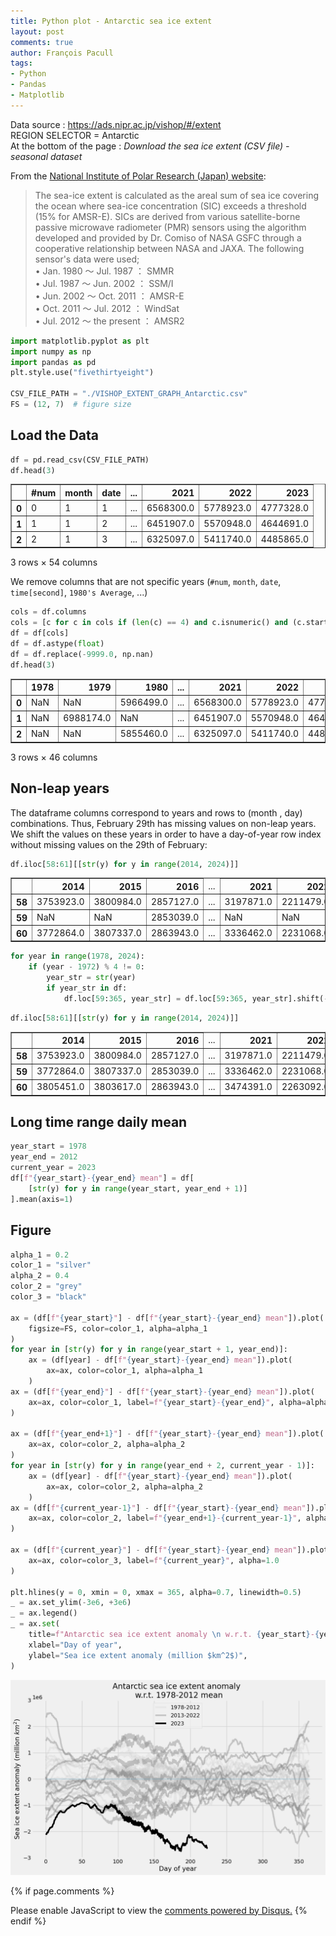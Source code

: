 ```yaml
---
title: Python plot - Antarctic sea ice extent
layout: post
comments: true
author: François Pacull
tags: 
- Python
- Pandas
- Matplotlib
---
```


Data source : https://ads.nipr.ac.jp/vishop/#/extent   
REGION SELECTOR = Antarctic  
At the bottom of the page : *Download the sea ice extent (CSV file) - seasonal dataset*  

From the [National Institute of Polar Research (Japan) website](https://ads.nipr.ac.jp/vishop/#/extent):

> The sea-ice extent is calculated as the areal sum of sea ice covering the ocean where sea-ice concentration (SIC) exceeds a threshold (15% for AMSR-E). SICs are derived from various satellite-borne passive microwave radiometer (PMR) sensors using the algorithm developed and provided by Dr. Comiso of NASA GSFC through a cooperative relationship between NASA and JAXA. The following sensor's data were used;  
•	Jan. 1980 ～ Jul. 1987	：	SMMR  
•	Jul. 1987 ～ Jun. 2002	：	SSM/I  
•	Jun. 2002 ～ Oct. 2011	：	AMSR-E  
•	Oct. 2011 ～ Jul. 2012	：	WindSat  
•	Jul. 2012 ～ the present	：	AMSR2  


```python
import matplotlib.pyplot as plt
import numpy as np
import pandas as pd
plt.style.use("fivethirtyeight")

CSV_FILE_PATH = "./VISHOP_EXTENT_GRAPH_Antarctic.csv"
FS = (12, 7)  # figure size
```

## Load the Data


```python
df = pd.read_csv(CSV_FILE_PATH)
df.head(3)
```




<div>
<style scoped>
    .dataframe tbody tr th:only-of-type {
        vertical-align: middle;
    }

    .dataframe tbody tr th {
        vertical-align: top;
    }

    .dataframe thead th {
        text-align: right;
    }
</style>
<table border="1" class="dataframe">
  <thead>
    <tr style="text-align: right;">
      <th></th>
      <th>#num</th>
      <th>month</th>
      <th>date</th>
      <th>...</th>
      <th>2021</th>
      <th>2022</th>
      <th>2023</th>
    </tr>
  </thead>
  <tbody>
    <tr>
      <th>0</th>
      <td>0</td>
      <td>1</td>
      <td>1</td>
      <td>...</td>
      <td>6568300.0</td>
      <td>5778923.0</td>
      <td>4777328.0</td>
    </tr>
    <tr>
      <th>1</th>
      <td>1</td>
      <td>1</td>
      <td>2</td>
      <td>...</td>
      <td>6451907.0</td>
      <td>5570948.0</td>
      <td>4644691.0</td>
    </tr>
    <tr>
      <th>2</th>
      <td>2</td>
      <td>1</td>
      <td>3</td>
      <td>...</td>
      <td>6325097.0</td>
      <td>5411740.0</td>
      <td>4485865.0</td>
    </tr>
  </tbody>
</table>
<p>3 rows × 54 columns</p>
</div>



We remove columns that are not specific years (`#num`, `month`, `date`, `time[second]`, `1980's Average`, ...)


```python
cols = df.columns
cols = [c for c in cols if (len(c) == 4) and c.isnumeric() and (c.startswith("19") or c.startswith("20"))]
df = df[cols]
df = df.astype(float)
df = df.replace(-9999.0, np.nan)
df.head(3)
```




<div>
<style scoped>
    .dataframe tbody tr th:only-of-type {
        vertical-align: middle;
    }

    .dataframe tbody tr th {
        vertical-align: top;
    }

    .dataframe thead th {
        text-align: right;
    }
</style>
<table border="1" class="dataframe">
  <thead>
    <tr style="text-align: right;">
      <th></th>
      <th>1978</th>
      <th>1979</th>
      <th>1980</th>
      <th>...</th>
      <th>2021</th>
      <th>2022</th>
      <th>2023</th>
    </tr>
  </thead>
  <tbody>
    <tr>
      <th>0</th>
      <td>NaN</td>
      <td>NaN</td>
      <td>5966499.0</td>
      <td>...</td>
      <td>6568300.0</td>
      <td>5778923.0</td>
      <td>4777328.0</td>
    </tr>
    <tr>
      <th>1</th>
      <td>NaN</td>
      <td>6988174.0</td>
      <td>NaN</td>
      <td>...</td>
      <td>6451907.0</td>
      <td>5570948.0</td>
      <td>4644691.0</td>
    </tr>
    <tr>
      <th>2</th>
      <td>NaN</td>
      <td>NaN</td>
      <td>5855460.0</td>
      <td>...</td>
      <td>6325097.0</td>
      <td>5411740.0</td>
      <td>4485865.0</td>
    </tr>
  </tbody>
</table>
<p>3 rows × 46 columns</p>
</div>



## Non-leap years

The dataframe columns correspond to years and rows to (month , day) combinations. Thus, February 29th has missing values on non-leap years. We shift the values on these years in order to have a day-of-year row index without missing values on the 29th of February:


```python
df.iloc[58:61][[str(y) for y in range(2014, 2024)]]
```




<div>
<style scoped>
    .dataframe tbody tr th:only-of-type {
        vertical-align: middle;
    }

    .dataframe tbody tr th {
        vertical-align: top;
    }

    .dataframe thead th {
        text-align: right;
    }
</style>
<table border="1" class="dataframe">
  <thead>
    <tr style="text-align: right;">
      <th></th>
      <th>2014</th>
      <th>2015</th>
      <th>2016</th>
      <td>...</td>
      <th>2021</th>
      <th>2022</th>
      <th>2023</th>
    </tr>
  </thead>
  <tbody>
    <tr>
      <th>58</th>
      <td>3753923.0</td>
      <td>3800984.0</td>
      <td>2857127.0</td>
      <td>...</td>
      <td>3197871.0</td>
      <td>2211479.0</td>
      <td>2063912.0</td>
    </tr>
    <tr>
      <th>59</th>
      <td>NaN</td>
      <td>NaN</td>
      <td>2853039.0</td>
      <td>...</td>
      <td>NaN</td>
      <td>NaN</td>
      <td>NaN</td>
    </tr>
    <tr>
      <th>60</th>
      <td>3772864.0</td>
      <td>3807337.0</td>
      <td>2863943.0</td>
      <td>...</td>
      <td>3336462.0</td>
      <td>2231068.0</td>
      <td>2095439.0</td>
    </tr>
  </tbody>
</table>
</div>




```python
for year in range(1978, 2024):
    if (year - 1972) % 4 != 0:
        year_str = str(year)
        if year_str in df:
            df.loc[59:365, year_str] = df.loc[59:365, year_str].shift(-1)
```


```python
df.iloc[58:61][[str(y) for y in range(2014, 2024)]]
```




<div>
<style scoped>
    .dataframe tbody tr th:only-of-type {
        vertical-align: middle;
    }

    .dataframe tbody tr th {
        vertical-align: top;
    }

    .dataframe thead th {
        text-align: right;
    }
</style>
<table border="1" class="dataframe">
  <thead>
    <tr style="text-align: right;">
      <th></th>
      <th>2014</th>
      <th>2015</th>
      <th>2016</th>
      <td>...</td>
      <th>2021</th>
      <th>2022</th>
      <th>2023</th>
    </tr>
  </thead>
  <tbody>
    <tr>
      <th>58</th>
      <td>3753923.0</td>
      <td>3800984.0</td>
      <td>2857127.0</td>
      <td>...</td>
      <td>3197871.0</td>
      <td>2211479.0</td>
      <td>2063912.0</td>
    </tr>
    <tr>
      <th>59</th>
      <td>3772864.0</td>
      <td>3807337.0</td>
      <td>2853039.0</td>
      <td>...</td>
      <td>3336462.0</td>
      <td>2231068.0</td>
      <td>2095439.0</td>
    </tr>
    <tr>
      <th>60</th>
      <td>3805451.0</td>
      <td>3803617.0</td>
      <td>2863943.0</td>
      <td>...</td>
      <td>3474391.0</td>
      <td>2263092.0</td>
      <td>2095754.0</td>
    </tr>
  </tbody>
</table>
</div>



## Long time range daily mean


```python
year_start = 1978
year_end = 2012
current_year = 2023
df[f"{year_start}-{year_end} mean"] = df[
    [str(y) for y in range(year_start, year_end + 1)]
].mean(axis=1)
```

## Figure


```python
alpha_1 = 0.2
color_1 = "silver"
alpha_2 = 0.4
color_2 = "grey"
color_3 = "black"

ax = (df[f"{year_start}"] - df[f"{year_start}-{year_end} mean"]).plot(
    figsize=FS, color=color_1, alpha=alpha_1
)
for year in [str(y) for y in range(year_start + 1, year_end)]:
    ax = (df[year] - df[f"{year_start}-{year_end} mean"]).plot(
        ax=ax, color=color_1, alpha=alpha_1
    )
ax = (df[f"{year_end}"] - df[f"{year_start}-{year_end} mean"]).plot(
    ax=ax, color=color_1, label=f"{year_start}-{year_end}", alpha=alpha_1
)

ax = (df[f"{year_end+1}"] - df[f"{year_start}-{year_end} mean"]).plot(
    ax=ax, color=color_2, alpha=alpha_2
)
for year in [str(y) for y in range(year_end + 2, current_year - 1)]:
    ax = (df[year] - df[f"{year_start}-{year_end} mean"]).plot(
        ax=ax, color=color_2, alpha=alpha_2
    )
ax = (df[f"{current_year-1}"] - df[f"{year_start}-{year_end} mean"]).plot(
    ax=ax, color=color_2, label=f"{year_end+1}-{current_year-1}", alpha=alpha_2
)

ax = (df[f"{current_year}"] - df[f"{year_start}-{year_end} mean"]).plot(
    ax=ax, color=color_3, label=f"{current_year}", alpha=1.0
)

plt.hlines(y = 0, xmin = 0, xmax = 365, alpha=0.7, linewidth=0.5)
_ = ax.set_ylim(-3e6, +3e6)
_ = ax.legend()
_ = ax.set(
    title=f"Antarctic sea ice extent anomaly \n w.r.t. {year_start}-{year_end} mean",
    xlabel="Day of year",
    ylabel="Sea ice extent anomaly (million $km^2$)",
)
```


<p align="center">
  <img width="1000" src="/img/2023-08-14_01/output_13_0.png" alt="output_13_0">
</p>


{% if page.comments %}
<div id="disqus_thread"></div>
<script>

/**
*  RECOMMENDED CONFIGURATION VARIABLES: EDIT AND UNCOMMENT THE SECTION BELOW TO INSERT DYNAMIC VALUES FROM YOUR PLATFORM OR CMS.
*  LEARN WHY DEFINING THESE VARIABLES IS IMPORTANT: https://disqus.com/admin/universalcode/#configuration-variables*/
/*
var disqus_config = function () {
this.page.url = PAGE_URL;  // Replace PAGE_URL with your page's canonical URL variable
this.page.identifier = PAGE_IDENTIFIER; // Replace PAGE_IDENTIFIER with your page's unique identifier variable
};
*/
(function() { // DON'T EDIT BELOW THIS LINE
var d = document, s = d.createElement('script');
s.src = 'https://aetperf-github-io-1.disqus.com/embed.js';
s.setAttribute('data-timestamp', +new Date());
(d.head || d.body).appendChild(s);
})();
</script>
<noscript>Please enable JavaScript to view the <a href="https://disqus.com/?ref_noscript">comments powered by Disqus.</a></noscript>
{% endif %}
